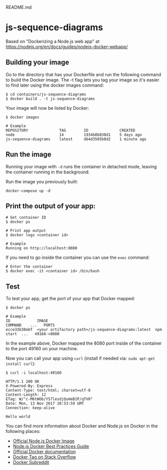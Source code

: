 README.md

# js-sequence-diagrams

Based on "Dockerizing a Node.js web app" at https://nodejs.org/en/docs/guides/nodejs-docker-webapp/

## Building your image

Go to the directory that has your Dockerfile and run the following command to build the Docker image. The -t flag lets you tag your image so it's easier to find later using the docker images command:

```
$ cd containers/js-sequence-diagrams
$ docker build . -t js-sequence-diagrams
```

Your image will now be listed by Docker:

```
$ docker images

# Example
REPOSITORY              TAG        ID              CREATED
node                    14         1934b0b038d1    5 days ago
js-sequence-diagrams    latest     d64d3505b0d2    1 minute ago
```

## Run the image

Running your image with ```-d``` runs the container in detached mode, leaving the container running in the background.

Run the image you previously built:

```
docker-compose up -d
```

## Print the output of your app:

```
# Get container ID
$ docker ps

# Print app output
$ docker logs <container id>

# Example
Running on http://localhost:8080
```

If you need to go inside the container you can use the ```exec``` command:

```
# Enter the container
$ docker exec -it <container id> /bin/bash
```

## Test

To test your app, get the port of your app that Docker mapped:

```
$ docker ps

# Example
ID            IMAGE                                                COMMAND    ...   PORTS
ecce33b30ebf  <your artifactory path>/js-sequence-diagrams:latest  npm start  ...   49160->8080
```

In the example above, Docker mapped the 8080 port inside of the container to the port 49160 on your machine.

Now you can call your app using ```curl``` (install if needed via: ```sudo apt-get install curl```):

```
$ curl -i localhost:49160

HTTP/1.1 200 OK
X-Powered-By: Express
Content-Type: text/html; charset=utf-8
Content-Length: 12
ETag: W/"c-M6tWOb/Y57lesdjQuHeB1P/qTV0"
Date: Mon, 13 Nov 2017 20:53:59 GMT
Connection: keep-alive

Hello world
```

You can find more information about Docker and Node.js on Docker in the following places:

- [Official Node.js Docker Image](https://hub.docker.com/_/node/)
- [Node.js Docker Best Practices Guide](https://github.com/nodejs/docker-node/blob/master/docs/BestPractices.md)
- [Official Docker documentation](https://docs.docker.com/get-started/nodejs/build-images/)
- [Docker Tag on Stack Overflow](https://stackoverflow.com/questions/tagged/docker)
- [Docker Subreddit](https://reddit.com/r/docker)
